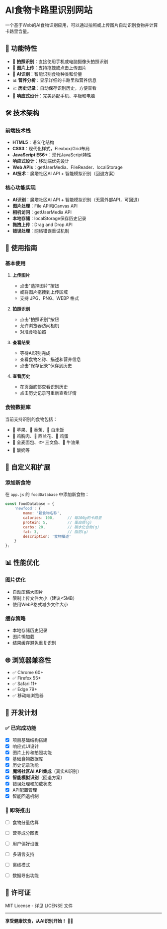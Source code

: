# AI食物卡路里识别网站

一个基于Web的AI食物识别应用，可以通过拍照或上传图片自动识别食物并计算卡路里含量。

## 🚀 功能特性

- 📸 **拍照识别**：直接使用手机或电脑摄像头拍照识别
- 📁 **图片上传**：支持拖拽或点击上传图片
- 🤖 **AI识别**：智能识别食物种类和份量
- 📊 **营养分析**：显示详细的卡路里和营养信息
- 📈 **历史记录**：自动保存识别历史，方便查看
- 📱 **响应式设计**：完美适配手机、平板和电脑

## 🛠️ 技术架构

### 前端技术栈
- **HTML5**：语义化结构
- **CSS3**：现代化样式，Flexbox/Grid布局
- **JavaScript ES6+**：现代JavaScript特性
- **响应式设计**：移动端优先设计
- **Web APIs**：getUserMedia、FileReader、localStorage
- **AI技术**：魔塔社区AI API + 智能模拟识别（回退方案）

### 核心功能实现
- **AI识别**：魔塔社区AI API + 智能模拟识别（无需外部API，可回退）
- **图片处理**：File API和Canvas API
- **相机访问**：getUserMedia API
- **本地存储**：localStorage保存历史记录
- **拖拽上传**：Drag and Drop API
- **错误处理**：网络错误重试机制


## 🎯 使用指南

### 基本使用

1. **上传图片**
   - 点击"选择图片"按钮
   - 或将图片拖拽到上传区域
   - 支持 JPG、PNG、WEBP 格式

2. **拍照识别**
   - 点击"拍照识别"按钮
   - 允许浏览器访问相机
   - 对准食物拍照

3. **查看结果**
   - 等待AI识别完成
   - 查看食物名称、描述和营养信息
   - 点击"保存记录"保存到历史

4. **查看历史**
   - 在页面底部查看识别历史
   - 点击历史记录可重新查看详情

### 食物数据库

当前支持识别的食物包括：
- 🍎 苹果、🍌 香蕉、🍚 白米饭
- 🐔 鸡胸肉、🥦 西兰花、🥚 鸡蛋
- 🍞 全麦面包、🐟 三文鱼、🥑 牛油果
- 🥛 酸奶等

## 🔧 自定义和扩展

### 添加新食物

在 `app.js` 的 `foodDatabase` 中添加新食物：

```javascript
const foodDatabase = {
    'newfood': {
        name: '新食物名称',
        calories: 100,      // 每100g的卡路里
        protein: 5,         // 蛋白质(g)
        carbs: 20,          // 碳水化合物(g)
        fat: 3,             // 脂肪(g)
        description: '食物描述'
    }
};
```


## 📊 性能优化

### 图片优化
- 自动压缩大图片
- 限制上传文件大小（建议<5MB）
- 使用WebP格式减少文件大小

### 缓存策略
- 本地存储历史记录
- 图片懒加载
- 结果缓存避免重复识别

## 🌐 浏览器兼容性

- ✅ Chrome 60+
- ✅ Firefox 55+
- ✅ Safari 11+
- ✅ Edge 79+
- ✅ 移动端浏览器

## 📝 开发计划

### ✅ 已完成功能
- [x] 项目基础结构搭建
- [x] 响应式UI设计
- [x] 图片上传和拍照功能
- [x] 基础食物数据库
- [x] 历史记录功能
- [x] **魔塔社区AI API集成**（真实AI识别）
- [x] **智能模拟识别**（回退方案）
- [x] 错误处理和加载状态
- [x] API配置管理
- [x] 智能回退机制

### 🚀 即将推出
- [ ] 食物分量估算
- [ ] 营养成分图表
- [ ] 用户偏好设置
- [ ] 多语言支持
- [ ] 离线模式
- [ ] 数据导出功能


## 📄 许可证

MIT License - 详见 LICENSE 文件


---

**享受健康饮食，从AI识别开始！** 🥗✨
